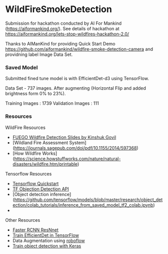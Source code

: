 # WildFireSmokeDetection 
Submission for hackathon conducted by AI For Mankind (https://aiformankind.org/). See details of hackathon at https://aiformankind.org/lets-stop-wildfires-hackathon-2.0/


Thanks to AIManKind for providing Quick Start Demo https://github.com/aiformankind/wildfire-smoke-detection-camera
and providning label Image Data Set.

### Saved Model
Submitted fined tune model is with EfficientDet-d3 using TensorFlow.

Data Set - 737 images. After augmenting (Horizontal Flip and added brightness form 0% to 23%). 

   Training Images : 1739
   Validation Images : 111


### Resources

WildFire Resources
- [FUEGO Wildfire Detection Slides by Kinshuk Govil](https://tinyurl.com/rbrn4oq)
- [Wildland Fire Assessment System] (https://journals.sagepub.com/doi/pdf/10.1155/2014/597368)
- [How Wildfire Works] (https://science.howstuffworks.com/nature/natural-disasters/wildfire.htm/printable)


Tensorflow Resources
- [Tensorflow Quickstart](https://www.tensorflow.org/tutorials/quickstart/beginner)
- [TF Objection Detection API](https://github.com/tensorflow/models/tree/master/research/object_detection)
- [Object detection inference] (https://github.com/tensorflow/models/blob/master/research/object_detection/colab_tutorials/inference_from_saved_model_tf2_colab.ipynb)
- 

Other Resources
- [Faster RCNN ResNnet](https://towardsdatascience.com/faster-r-cnn-object-detection-implemented-by-keras-for-custom-data-from-googles-open-images-125f62b9141a)
- [Train EfficientDet in TensorFlow](https://www.youtube.com/watch?v=yJg1FX2goCo)
- Data Augmentation using [roboflow](https://roboflow.com/)
- [Train object detection with Keras](https://machinelearningmastery.com/how-to-train-an-object-detection-model-with-keras/)
